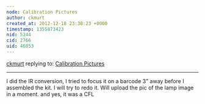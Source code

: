 ```yaml
---
node: Calibration Pictures
author: ckmurt
created_at: 2012-12-18 23:30:23 +0000
timestamp: 1355873423
nid: 5244
cid: 2766
uid: 46853
---
```




[ckmurt](../profile/ckmurt) replying to: [Calibration Pictures](../notes/ckmurt/12-18-2012/calibration-pictures)

----
I did the IR conversion, I tried to focus it on a barcode 3" away before I assembled the kit. I will try to redo it. Will upload the pic of the lamp image in a moment. and yes, it was a CFL